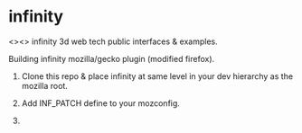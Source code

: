 # infinity
&lt;>&lt;> infinity 3d web tech public interfaces &amp; examples.


Building infinity mozilla/gecko plugin (modified firefox).

1. Clone this repo & place infinity at same level in your dev hierarchy as the mozilla root.

2. Add INF_PATCH define to your mozconfig.
3. 
